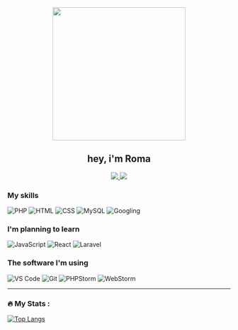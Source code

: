 <div id="header" align="center">
  <img src="https://i.giphy.com/1PMVNNKVIL8Ig.webp" width="300"/>
</div>



<div id="header" align="center">
  <h2>hey, i'm Roma</h2>
  <a href="https://t.me/reomashka">
    <img src="https://img.shields.io/badge/telegram-26A5E4?style=for-the-badge&logo=telegram&logoColor=%23fff">
  </a>
    <a href="https://instagram.com/romashka_kp">
    <img src="https://img.shields.io/badge/instagram-white?logo=instagram&logoColor=black&style=for-the-badge">
  </a>
</div>


### My skills

![PHP](https://img.shields.io/badge/PHP-556096?logo=php&logoColor=white&style=for-the-badge)
![HTML](https://img.shields.io/badge/html-f06529?style=for-the-badge&logo=html5&logoColor=%23fff)
![CSS](https://img.shields.io/badge/css-2965f1?style=for-the-badge&logo=css3&logoColor=%23fff)
![MySQL](https://img.shields.io/badge/MySQL-4a7da4?logo=mySQL&logoColor=white&style=for-the-badge)
![Googling](https://img.shields.io/badge/googling-4285F4?style=for-the-badge&logo=google&logoColor=fff)

### I'm planning to learn

![JavaScript](https://img.shields.io/badge/javascript-f7df1e?style=for-the-badge&logo=javascript&logoColor=323330)
![React](https://img.shields.io/badge/react-61DBFB?style=for-the-badge&logo=react&logoColor=000)
![Laravel](https://img.shields.io/badge/laravel-d63a3a?logo=laravel&logoColor=white&style=for-the-badge)

### The software I'm using
![VS Code](https://img.shields.io/badge/vs%20code-007ACC?style=for-the-badge&logo=visualstudiocode&logoColor=%23fff)
![Git](https://img.shields.io/badge/git-F05032?style=for-the-badge&logo=git&logoColor=%23fff)
![PHPStorm](https://img.shields.io/badge/PHPSTORM-6149d7?logo=phpstorm&logoColor=white&style=for-the-badge)
![WebStorm](https://img.shields.io/badge/webstorm-086ffa?style=for-the-badge&logo=webstorm&logoColor=%23fff)

---

### :fire: My Stats :

[![Top Langs](https://github-readme-stats.vercel.app/api/top-langs/?username=reomashka&layout=compact&theme=vision-friendly-dark)](https://github.com/anuraghazra/github-readme-stats)

